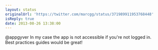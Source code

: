 ```yaml
---
layout: status
originalUrl: 'https://twitter.com/marcgg/status/371989911953768448'
isReply: true
date: 2013-08-26 13:38:00
---
```


@appgyver In my case the app is not accessible if you're not logged in. Best practices guides would be great!
